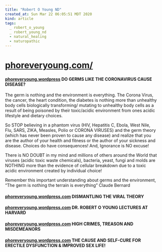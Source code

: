 ```yaml
---
title: "Robert O Young ND"
created_at: Sun Mar 22 06:05:51 MDT 2020
kind: article
tags:
  _ robert_o_young
  _ robert_young_nd
  - natural_healing
  - naturopathic
---
```


<h1>
  <a href="https://www.phoreveryoung.com/" target="_blank">phoreveryoung.com/</a>
</h1>

<h4>
  <a href="https://phoreveryoung.wordpress.com/2020/02/12/do-germs-like-the-coronavirus-cause-disease/" target="_blank">phoreveryoung.wordpress</a>
  DO GERMS LIKE THE CORONAVIRUS CAUSE DISEASE?
</h4>
The germ is nothing and the environment is everything. The Corona Virus,
the cancer, the heart condition, the diabetes is nothing more than
unhealthy body cells biologically transforming/ mutating to unhealthy
body cells as a result of being poisoned by their toxic/acidic environment
from ones acidic lifestyle and dietary choices.

So STOP believing in a phantom virus (HIV, Hepatitis C, Ebola, West Nile,
Flu, SARS, ZIKA, Measles, Polio or CORONA VIRUSES) and the germ theory
(which has never been proven to cause any disease) and realize that you
are the author of your health and fitness or the author of your sickness
and disease. Choices do have consequences! And, Ignorance is NO excuse!

There is NO DOUBT in my mind and millions of others around the World
that viruses (acidic toxic waste chemicals), bacteria, yeast, fungi and
molds are NOTHING more than the evidence of cellular breakdown due to
a toxic acidic environment created by individual choice!

Remember this important understanding about germs and the environment,
“The germ is nothing the terrain is everything” Claude Bernard

<h4>
  <a href="https://phoreveryoung.wordpress.com/2020/01/25/dismantling-the-viral-theory/" target="_blank">phoreveryoung.wordpress.com</a>
  DISMANTLING THE VIRAL THEORY
</h4>

<h4>
  <a href="https://phoreveryoung.wordpress.com/2019/11/19/dr-robert-o-young-lectures-at-harvard/" target="_blank">phoreveryoung.wordpress.com</a>
  DR. ROBERT O YOUNG LECTURES AT HARVARD
</h4>

<h4>
  <a href="https://phoreveryoung.wordpress.com/2019/11/30/high-crimes-treason-and-misdemeanors/" target="_blank">phoreveryoung.wordpress.com</a>
  HIGH CRIMES, TREASON AND MISDEMEANORS
</h4>

<h4>
  <a href="https://phoreveryoung.wordpress.com/2020/01/19/the-cause-and-self-cure-for-erectile-dysfunction-improved-sex-life/" target="_blank">phoreveryoung.wordpress.com</a>
  THE CAUSE AND SELF-CURE FOR ERECTILE DYSFUNCTION & IMPROVED SEX LIFE!
</h4>

<!--
html boilerplate fragments
<a href="" target="_blank"></a>
<a name=""></a>
<img src="" width="400px">
<ul>
  <li></li>
  <li><a href="" target="_blank"></a></li>
</ul>
<pre>
</pre>
<p style="margin-bottom: 2em;"></p>
<hr style="border: 0; height: 3px; background: #333; background-image: linear-gradient(to right, #ccc, #333, #ccc);">
<pre><code>
</code></pre>
<math xmlns='http://www.w3.org/1998/Math/MathML' display='block'>
</math>
:-->
